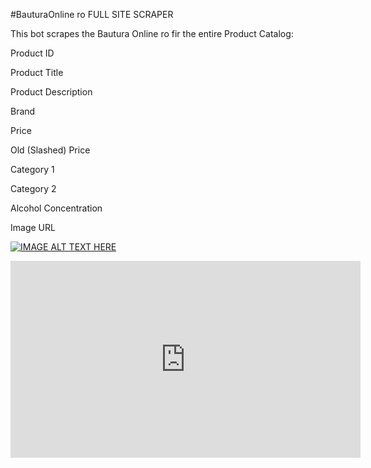 #BauturaOnline ro FULL SITE SCRAPER

This bot scrapes the Bautura Online ro fir the entire Product Catalog:

Product ID

Product Title
	
Product Description

Brand

Price

Old (Slashed) Price

Category 1

Category 2

Alcohol Concentration

Image URL

[![IMAGE ALT TEXT HERE](https://img.youtube.com/vi/vDmv6JDEEYg/0.jpg)](https://www.youtube.com/watch?v=vDmv6JDEEYg)

<iframe width="560" height="315" src="https://www.youtube.com/embed/vDmv6JDEEYg" frameborder="0" allow="accelerometer; autoplay; encrypted-media; gyroscope; picture-in-picture" allowfullscreen></iframe>
